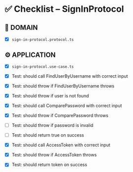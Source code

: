 # ✅ Checklist – SignInProtocol

## 🧩 DOMAIN

- [x] `sign-in-protocol.protocol.ts`

## ⚙️ APPLICATION

- [x] `sign-in-protocol.use-case.ts`
- [x] Test: should call FindUserByUsername with correct input
- [x] Test: should throw if FindUserByUsername throws
- [x] Test: should throw if user is not found

- [x] Test: should call ComparePassword with correct input
- [x] Test: should throw if ComparePassword throws
- [ ] Test: should throw if password is invalid
- [ ] Test: should return true on success

- [x] Test: should call AccessToken with correct input
- [x] Test: should throw if AccessToken throws
- [x] Test: should return token on success
